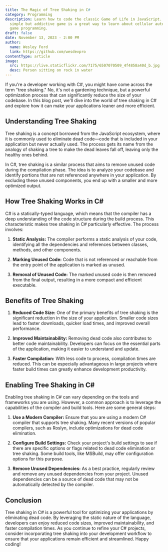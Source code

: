 ```yaml
---
title: The Magic of Tree Shaking in C#
category: Programming
description: Learn how to code the classic Game of Life in JavaScript. This
  simple but addictive game is a great way to learn about cellular automata and
  game programming.
draft: false
date: November 13, 2023 - 2:00 PM
author:
  name: Wesley Ford
  link: https://github.com/wesdevpro
contentType: article
image:
  src: https://live.staticflickr.com/7175/6507070509_4f4858a40d_b.jpg
  desc: Person sitting on rock in water
---
```



If you're a developer working with C#, you might have come across the term "tree shaking." No, it's not a gardening technique, but a powerful optimization process that can significantly reduce the size of your codebase. In this blog post, we'll dive into the world of tree shaking in C# and explore how it can make your applications leaner and more efficient.

## Understanding Tree Shaking

Tree shaking is a concept borrowed from the JavaScript ecosystem, where it is commonly used to eliminate dead code—code that is included in your application but never actually used. The process gets its name from the analogy of shaking a tree to make the dead leaves fall off, leaving only the healthy ones behind.

In C#, tree shaking is a similar process that aims to remove unused code during the compilation phase. The idea is to analyze your codebase and identify portions that are not referenced anywhere in your application. By excluding these unused components, you end up with a smaller and more optimized output.

## How Tree Shaking Works in C#

C# is a statically-typed language, which means that the compiler has a deep understanding of the code structure during the build process. This characteristic makes tree shaking in C# particularly effective. The process involves:

1. **Static Analysis:** The compiler performs a static analysis of your code, identifying all the dependencies and references between classes, methods, and other components.

2. **Marking Unused Code:** Code that is not referenced or reachable from the entry point of the application is marked as unused.

3. **Removal of Unused Code:** The marked unused code is then removed from the final output, resulting in a more compact and efficient executable.

## Benefits of Tree Shaking

1. **Reduced Code Size:** One of the primary benefits of tree shaking is the significant reduction in the size of your application. Smaller code sizes lead to faster downloads, quicker load times, and improved overall performance.

2. **Improved Maintainability:** Removing dead code also contributes to better code maintainability. Developers can focus on the essential parts of the application, making it easier to understand and update.

3. **Faster Compilation:** With less code to process, compilation times are reduced. This can be especially advantageous in large projects where faster build times can greatly enhance development productivity.

## Enabling Tree Shaking in C#

Enabling tree shaking in C# can vary depending on the tools and frameworks you are using. However, a common approach is to leverage the capabilities of the compiler and build tools. Here are some general steps:

1. **Use a Modern Compiler:** Ensure that you are using a modern C# compiler that supports tree shaking. Many recent versions of popular compilers, such as Roslyn, include optimizations for dead code elimination.

2. **Configure Build Settings:** Check your project's build settings to see if there are specific options or flags related to dead code elimination or tree shaking. Some build tools, like MSBuild, may offer configuration options for this purpose.

3. **Remove Unused Dependencies:** As a best practice, regularly review and remove any unused dependencies from your project. Unused dependencies can be a source of dead code that may not be automatically detected by the compiler.

## Conclusion

Tree shaking in C# is a powerful tool for optimizing your applications by eliminating dead code. By leveraging the static nature of the language, developers can enjoy reduced code sizes, improved maintainability, and faster compilation times. As you continue to refine your C# projects, consider incorporating tree shaking into your development workflow to ensure that your applications remain efficient and streamlined. Happy coding!
